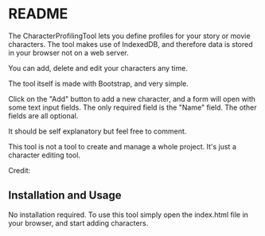 # README
The CharacterProfilingTool lets you define profiles for your story or movie characters. The tool makes use of IndexedDB, and therefore data is stored in your browser not on a web server.

You can add, delete and edit your characters any time.

The tool itself is made with Bootstrap, and very simple.

Click on the "Add" button to add a new character, and a form will open with some text input fields. The only required field is the "Name" field. The other fields are all optional.

It should be self explanatory but feel free to comment.

This tool is not a tool to create and manage a whole project. It's just a character editing tool.

Credit:

## Installation and Usage
No installation required. To use this tool simply open the index.html file in your browser, and start adding characters.